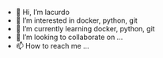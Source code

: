 - 👋 Hi, I’m lacurdo
- 👀 I’m interested in docker, python, git
- 🌱 I’m currently learning docker, python, git
- 💞️ I’m looking to collaborate on ...
- 📫 How to reach me ...

<!---
lacurdo/lacurdo is a ✨ special ✨ repository because its `README.md` (this file) appears on your GitHub profile.
You can click the Preview link to take a look at your changes.
--->
